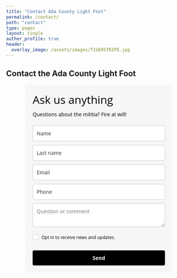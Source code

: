 ```yaml
---
title: "Contact Ada County Light Foot"
permalink: /contact/
path: "contact"
type: pages
layout: single
author_profile: true
header:
  overlay_image: /assets/images/TIGERSTRIPE.jpg
---
```


## Contact the Ada County Light Foot

<style type="text/css">
  @import url(https://assets.mlcdn.com/fonts.css?version=1699264);
</style>
<style type="text/css">
  .ml-form-embedSubmitLoad{display:inline-block;width:20px;height:20px}.g-recaptcha{transform:scale(1);-webkit-transform:scale(1);transform-origin:0 0;-webkit-transform-origin:0 0}.sr-only{position:absolute;width:1px;height:1px;padding:0;margin:-1px;overflow:hidden;clip:rect(0,0,0,0);border:0}.ml-form-embedSubmitLoad:after{content:" ";display:block;width:11px;height:11px;margin:1px;border-radius:50%;border:4px solid #fff;border-color:#fff #fff #fff transparent;animation:ml-form-embedSubmitLoad 1.2s linear infinite}@keyframes ml-form-embedSubmitLoad{0%{transform:rotate(0)}100%{transform:rotate(360deg)}}#mlb2-5666113.ml-form-embedContainer{box-sizing:border-box;display:table;margin:0 auto;position:static;width:100%!important}#mlb2-5666113.ml-form-embedContainer button,#mlb2-5666113.ml-form-embedContainer h4,#mlb2-5666113.ml-form-embedContainer p,#mlb2-5666113.ml-form-embedContainer span{text-transform:none!important;letter-spacing:normal!important}#mlb2-5666113.ml-form-embedContainer .ml-form-embedWrapper{background-color:#f6f6f6;border-width:0;border-color:transparent;border-radius:4px;border-style:solid;box-sizing:border-box;display:inline-block!important;margin:0;padding:0;position:relative}#mlb2-5666113.ml-form-embedContainer .ml-form-embedWrapper.embedDefault,#mlb2-5666113.ml-form-embedContainer .ml-form-embedWrapper.embedPopup{width:400px}#mlb2-5666113.ml-form-embedContainer .ml-form-embedWrapper.embedForm{max-width:400px;width:100%}#mlb2-5666113.ml-form-embedContainer .ml-form-align-left{text-align:left}#mlb2-5666113.ml-form-embedContainer .ml-form-align-center{text-align:center}#mlb2-5666113.ml-form-embedContainer .ml-form-align-default{display:table-cell!important;vertical-align:middle!important;text-align:center!important}#mlb2-5666113.ml-form-embedContainer .ml-form-align-right{text-align:right}#mlb2-5666113.ml-form-embedContainer .ml-form-embedWrapper .ml-form-embedHeader img{border-top-left-radius:4px;border-top-right-radius:4px;height:auto;margin:0 auto!important;max-width:100%;width:undefinedpx}#mlb2-5666113.ml-form-embedContainer .ml-form-embedWrapper .ml-form-embedBody,#mlb2-5666113.ml-form-embedContainer .ml-form-embedWrapper .ml-form-successBody{padding:20px 20px 0 20px}#mlb2-5666113.ml-form-embedContainer .ml-form-embedWrapper .ml-form-embedBody.ml-form-embedBodyHorizontal{padding-bottom:0}#mlb2-5666113.ml-form-embedContainer .ml-form-embedWrapper .ml-form-embedBody .ml-form-embedContent,#mlb2-5666113.ml-form-embedContainer .ml-form-embedWrapper .ml-form-successBody .ml-form-successContent{text-align:left;margin:0 0 20px 0}#mlb2-5666113.ml-form-embedContainer .ml-form-embedWrapper .ml-form-embedBody .ml-form-embedContent h4,#mlb2-5666113.ml-form-embedContainer .ml-form-embedWrapper .ml-form-successBody .ml-form-successContent h4{color:#000;font-family:'Open Sans',Arial,Helvetica,sans-serif;font-size:30px;font-weight:400;margin:0 0 10px 0;text-align:left;word-break:break-word}#mlb2-5666113.ml-form-embedContainer .ml-form-embedWrapper .ml-form-embedBody .ml-form-embedContent p,#mlb2-5666113.ml-form-embedContainer .ml-form-embedWrapper .ml-form-successBody .ml-form-successContent p{color:#000;font-family:'Open Sans',Arial,Helvetica,sans-serif;font-size:14px;font-weight:400;line-height:20px;margin:0 0 10px 0;text-align:left}#mlb2-5666113.ml-form-embedContainer .ml-form-embedWrapper .ml-form-embedBody .ml-form-embedContent ol,#mlb2-5666113.ml-form-embedContainer .ml-form-embedWrapper .ml-form-embedBody .ml-form-embedContent ul,#mlb2-5666113.ml-form-embedContainer .ml-form-embedWrapper .ml-form-successBody .ml-form-successContent ol,#mlb2-5666113.ml-form-embedContainer .ml-form-embedWrapper .ml-form-successBody .ml-form-successContent ul{color:#000;font-family:'Open Sans',Arial,Helvetica,sans-serif;font-size:14px}#mlb2-5666113.ml-form-embedContainer .ml-form-embedWrapper .ml-form-embedBody .ml-form-embedContent ol ol,#mlb2-5666113.ml-form-embedContainer .ml-form-embedWrapper .ml-form-successBody .ml-form-successContent ol ol{list-style-type:lower-alpha}#mlb2-5666113.ml-form-embedContainer .ml-form-embedWrapper .ml-form-embedBody .ml-form-embedContent ol ol ol,#mlb2-5666113.ml-form-embedContainer .ml-form-embedWrapper .ml-form-successBody .ml-form-successContent ol ol ol{list-style-type:lower-roman}#mlb2-5666113.ml-form-embedContainer .ml-form-embedWrapper .ml-form-embedBody .ml-form-embedContent p a,#mlb2-5666113.ml-form-embedContainer .ml-form-embedWrapper .ml-form-successBody .ml-form-successContent p a{color:#000;text-decoration:underline}#mlb2-5666113.ml-form-embedContainer .ml-form-embedWrapper .ml-block-form .ml-field-group{text-align:left!important}#mlb2-5666113.ml-form-embedContainer .ml-form-embedWrapper .ml-block-form .ml-field-group label{margin-bottom:5px;color:#333;font-size:14px;font-family:'Open Sans',Arial,Helvetica,sans-serif;font-weight:700;font-style:normal;text-decoration:none;display:inline-block;line-height:20px}#mlb2-5666113.ml-form-embedContainer .ml-form-embedWrapper .ml-form-embedBody .ml-form-embedContent p:last-child,#mlb2-5666113.ml-form-embedContainer .ml-form-embedWrapper .ml-form-successBody .ml-form-successContent p:last-child{margin:0}#mlb2-5666113.ml-form-embedContainer .ml-form-embedWrapper .ml-form-embedBody form{margin:0;width:100%}#mlb2-5666113.ml-form-embedContainer .ml-form-embedWrapper .ml-form-embedBody .ml-form-checkboxRow,#mlb2-5666113.ml-form-embedContainer .ml-form-embedWrapper .ml-form-embedBody .ml-form-formContent{margin:0 0 20px 0;width:100%}#mlb2-5666113.ml-form-embedContainer .ml-form-embedWrapper .ml-form-embedBody .ml-form-checkboxRow{float:left}#mlb2-5666113.ml-form-embedContainer .ml-form-embedWrapper .ml-form-embedBody .ml-form-formContent.horozintalForm{margin:0;padding:0 0 20px 0;width:100%;height:auto;float:left}#mlb2-5666113.ml-form-embedContainer .ml-form-embedWrapper .ml-form-embedBody .ml-form-fieldRow{margin:0 0 10px 0;width:100%}#mlb2-5666113.ml-form-embedContainer .ml-form-embedWrapper .ml-form-embedBody .ml-form-fieldRow.ml-last-item{margin:0}#mlb2-5666113.ml-form-embedContainer .ml-form-embedWrapper .ml-form-embedBody .ml-form-fieldRow.ml-formfieldHorizintal{margin:0}#mlb2-5666113.ml-form-embedContainer .ml-form-embedWrapper .ml-form-embedBody .ml-form-fieldRow input{background-color:#fff!important;color:#333!important;border-color:#ccc;border-radius:4px!important;border-style:solid!important;border-width:1px!important;font-family:'Open Sans',Arial,Helvetica,sans-serif;font-size:14px!important;height:auto;line-height:21px!important;margin-bottom:0;margin-top:0;margin-left:0;margin-right:0;padding:10px 10px!important;width:100%!important;box-sizing:border-box!important;max-width:100%!important}#mlb2-5666113.ml-form-embedContainer .ml-form-embedWrapper .ml-form-embedBody .ml-form-fieldRow input::-webkit-input-placeholder,#mlb2-5666113.ml-form-embedContainer .ml-form-embedWrapper .ml-form-embedBody .ml-form-horizontalRow input::-webkit-input-placeholder{color:#333}#mlb2-5666113.ml-form-embedContainer .ml-form-embedWrapper .ml-form-embedBody .ml-form-fieldRow input::-moz-placeholder,#mlb2-5666113.ml-form-embedContainer .ml-form-embedWrapper .ml-form-embedBody .ml-form-horizontalRow input::-moz-placeholder{color:#333}#mlb2-5666113.ml-form-embedContainer .ml-form-embedWrapper .ml-form-embedBody .ml-form-fieldRow input:-ms-input-placeholder,#mlb2-5666113.ml-form-embedContainer .ml-form-embedWrapper .ml-form-embedBody .ml-form-horizontalRow input:-ms-input-placeholder{color:#333}#mlb2-5666113.ml-form-embedContainer .ml-form-embedWrapper .ml-form-embedBody .ml-form-fieldRow input:-moz-placeholder,#mlb2-5666113.ml-form-embedContainer .ml-form-embedWrapper .ml-form-embedBody .ml-form-horizontalRow input:-moz-placeholder{color:#333}#mlb2-5666113.ml-form-embedContainer .ml-form-embedWrapper .ml-form-embedBody .ml-form-fieldRow textarea,#mlb2-5666113.ml-form-embedContainer .ml-form-embedWrapper .ml-form-embedBody .ml-form-horizontalRow textarea{background-color:#fff!important;color:#333!important;border-color:#ccc;border-radius:4px!important;border-style:solid!important;border-width:1px!important;font-family:'Open Sans',Arial,Helvetica,sans-serif;font-size:14px!important;height:auto;line-height:21px!important;margin-bottom:0;margin-top:0;padding:10px 10px!important;width:100%!important;box-sizing:border-box!important;max-width:100%!important}#mlb2-5666113.ml-form-embedContainer .ml-form-embedWrapper .ml-form-embedBody .ml-form-checkboxRow .label-description::before,#mlb2-5666113.ml-form-embedContainer .ml-form-embedWrapper .ml-form-embedBody .ml-form-embedPermissions .ml-form-embedPermissionsOptionsCheckbox .label-description::before,#mlb2-5666113.ml-form-embedContainer .ml-form-embedWrapper .ml-form-embedBody .ml-form-fieldRow .custom-checkbox .custom-control-label::before,#mlb2-5666113.ml-form-embedContainer .ml-form-embedWrapper .ml-form-embedBody .ml-form-fieldRow .custom-radio .custom-control-label::before,#mlb2-5666113.ml-form-embedContainer .ml-form-embedWrapper .ml-form-embedBody .ml-form-horizontalRow .custom-checkbox .custom-control-label::before,#mlb2-5666113.ml-form-embedContainer .ml-form-embedWrapper .ml-form-embedBody .ml-form-horizontalRow .custom-radio .custom-control-label::before,#mlb2-5666113.ml-form-embedContainer .ml-form-embedWrapper .ml-form-embedBody .ml-form-interestGroupsRow .ml-form-interestGroupsRowCheckbox .label-description::before{border-color:#ccc!important;background-color:#fff!important}#mlb2-5666113.ml-form-embedContainer .ml-form-embedWrapper .ml-form-embedBody .ml-form-fieldRow input.custom-control-input[type=checkbox]{box-sizing:border-box;padding:0;position:absolute;z-index:-1;opacity:0;margin-top:5px;margin-left:-1.5rem;overflow:visible}#mlb2-5666113.ml-form-embedContainer .ml-form-embedWrapper .ml-form-embedBody .ml-form-checkboxRow .label-description::before,#mlb2-5666113.ml-form-embedContainer .ml-form-embedWrapper .ml-form-embedBody .ml-form-embedPermissions .ml-form-embedPermissionsOptionsCheckbox .label-description::before,#mlb2-5666113.ml-form-embedContainer .ml-form-embedWrapper .ml-form-embedBody .ml-form-fieldRow .custom-checkbox .custom-control-label::before,#mlb2-5666113.ml-form-embedContainer .ml-form-embedWrapper .ml-form-embedBody .ml-form-horizontalRow .custom-checkbox .custom-control-label::before,#mlb2-5666113.ml-form-embedContainer .ml-form-embedWrapper .ml-form-embedBody .ml-form-interestGroupsRow .ml-form-interestGroupsRowCheckbox .label-description::before{border-radius:4px!important}#mlb2-5666113.ml-form-embedContainer .ml-form-embedWrapper .ml-form-embedBody .ml-form-checkboxRow input[type=checkbox]:checked~.label-description::after,#mlb2-5666113.ml-form-embedContainer .ml-form-embedWrapper .ml-form-embedBody .ml-form-embedPermissions .ml-form-embedPermissionsOptionsCheckbox input[type=checkbox]:checked~.label-description::after,#mlb2-5666113.ml-form-embedContainer .ml-form-embedWrapper .ml-form-embedBody .ml-form-fieldRow .custom-checkbox .custom-control-input:checked~.custom-control-label::after,#mlb2-5666113.ml-form-embedContainer .ml-form-embedWrapper .ml-form-embedBody .ml-form-horizontalRow .custom-checkbox .custom-control-input:checked~.custom-control-label::after,#mlb2-5666113.ml-form-embedContainer .ml-form-embedWrapper .ml-form-embedBody .ml-form-interestGroupsRow .ml-form-interestGroupsRowCheckbox input[type=checkbox]:checked~.label-description::after{background-image:url("data:image/svg+xml,%3csvg xmlns='http://www.w3.org/2000/svg' viewBox='0 0 8 8'%3e%3cpath fill='%23fff' d='M6.564.75l-3.59 3.612-1.538-1.55L0 4.26 2.974 7.25 8 2.193z'/%3e%3c/svg%3e")}#mlb2-5666113.ml-form-embedContainer .ml-form-embedWrapper .ml-form-embedBody .ml-form-fieldRow .custom-radio .custom-control-input:checked~.custom-control-label::after{background-image:url("data:image/svg+xml,%3csvg xmlns='http://www.w3.org/2000/svg' viewBox='-4 -4 8 8'%3e%3ccircle r='3' fill='%23fff'/%3e%3c/svg%3e")}#mlb2-5666113.ml-form-embedContainer .ml-form-embedWrapper .ml-form-embedBody .ml-form-checkboxRow input[type=checkbox]:checked~.label-description::before,#mlb2-5666113.ml-form-embedContainer .ml-form-embedWrapper .ml-form-embedBody .ml-form-embedPermissions .ml-form-embedPermissionsOptionsCheckbox input[type=checkbox]:checked~.label-description::before,#mlb2-5666113.ml-form-embedContainer .ml-form-embedWrapper .ml-form-embedBody .ml-form-fieldRow .custom-checkbox .custom-control-input:checked~.custom-control-label::before,#mlb2-5666113.ml-form-embedContainer .ml-form-embedWrapper .ml-form-embedBody .ml-form-fieldRow .custom-radio .custom-control-input:checked~.custom-control-label::before,#mlb2-5666113.ml-form-embedContainer .ml-form-embedWrapper .ml-form-embedBody .ml-form-horizontalRow .custom-checkbox .custom-control-input:checked~.custom-control-label::before,#mlb2-5666113.ml-form-embedContainer .ml-form-embedWrapper .ml-form-embedBody .ml-form-horizontalRow .custom-radio .custom-control-input:checked~.custom-control-label::before,#mlb2-5666113.ml-form-embedContainer .ml-form-embedWrapper .ml-form-embedBody .ml-form-interestGroupsRow .ml-form-interestGroupsRowCheckbox input[type=checkbox]:checked~.label-description::before{border-color:#000!important;background-color:#000!important}#mlb2-5666113.ml-form-embedContainer .ml-form-embedWrapper .ml-form-embedBody .ml-form-fieldRow .custom-checkbox .custom-control-label::after,#mlb2-5666113.ml-form-embedContainer .ml-form-embedWrapper .ml-form-embedBody .ml-form-fieldRow .custom-checkbox .custom-control-label::before,#mlb2-5666113.ml-form-embedContainer .ml-form-embedWrapper .ml-form-embedBody .ml-form-fieldRow .custom-radio .custom-control-label::after,#mlb2-5666113.ml-form-embedContainer .ml-form-embedWrapper .ml-form-embedBody .ml-form-fieldRow .custom-radio .custom-control-label::before,#mlb2-5666113.ml-form-embedContainer .ml-form-embedWrapper .ml-form-embedBody .ml-form-horizontalRow .custom-checkbox .custom-control-label::after,#mlb2-5666113.ml-form-embedContainer .ml-form-embedWrapper .ml-form-embedBody .ml-form-horizontalRow .custom-checkbox .custom-control-label::before,#mlb2-5666113.ml-form-embedContainer .ml-form-embedWrapper .ml-form-embedBody .ml-form-horizontalRow .custom-radio .custom-control-label::after,#mlb2-5666113.ml-form-embedContainer .ml-form-embedWrapper .ml-form-embedBody .ml-form-horizontalRow .custom-radio .custom-control-label::before{top:2px;box-sizing:border-box}#mlb2-5666113.ml-form-embedContainer .ml-form-embedWrapper .ml-form-embedBody .ml-form-checkboxRow .label-description::after,#mlb2-5666113.ml-form-embedContainer .ml-form-embedWrapper .ml-form-embedBody .ml-form-checkboxRow .label-description::before,#mlb2-5666113.ml-form-embedContainer .ml-form-embedWrapper .ml-form-embedBody .ml-form-embedPermissions .ml-form-embedPermissionsOptionsCheckbox .label-description::after,#mlb2-5666113.ml-form-embedContainer .ml-form-embedWrapper .ml-form-embedBody .ml-form-embedPermissions .ml-form-embedPermissionsOptionsCheckbox .label-description::before{top:0!important;box-sizing:border-box!important}#mlb2-5666113.ml-form-embedContainer .ml-form-embedWrapper .ml-form-embedBody .ml-form-checkboxRow .label-description::after,#mlb2-5666113.ml-form-embedContainer .ml-form-embedWrapper .ml-form-embedBody .ml-form-checkboxRow .label-description::before{top:0!important;box-sizing:border-box!important}#mlb2-5666113.ml-form-embedContainer .ml-form-embedWrapper .ml-form-embedBody .ml-form-interestGroupsRow .ml-form-interestGroupsRowCheckbox .label-description::after{top:0!important;box-sizing:border-box!important;position:absolute;left:-1.5rem;display:block;width:1rem;height:1rem;content:""}#mlb2-5666113.ml-form-embedContainer .ml-form-embedWrapper .ml-form-embedBody .ml-form-interestGroupsRow .ml-form-interestGroupsRowCheckbox .label-description::before{top:0!important;box-sizing:border-box!important}#mlb2-5666113.ml-form-embedContainer .ml-form-embedWrapper .ml-form-embedBody .custom-control-label::before{position:absolute;top:4px;left:-1.5rem;display:block;width:16px;height:16px;pointer-events:none;content:"";background-color:#fff;border:#adb5bd solid 1px;border-radius:50%}#mlb2-5666113.ml-form-embedContainer .ml-form-embedWrapper .ml-form-embedBody .custom-control-label::after{position:absolute;top:2px!important;left:-1.5rem;display:block;width:1rem;height:1rem;content:""}#mlb2-5666113.ml-form-embedContainer .ml-form-embedWrapper .ml-form-embedBody .ml-form-checkboxRow .label-description::before,#mlb2-5666113.ml-form-embedContainer .ml-form-embedWrapper .ml-form-embedBody .ml-form-embedPermissions .ml-form-embedPermissionsOptionsCheckbox .label-description::before,#mlb2-5666113.ml-form-embedContainer .ml-form-embedWrapper .ml-form-embedBody .ml-form-interestGroupsRow .ml-form-interestGroupsRowCheckbox .label-description::before{position:absolute;top:4px;left:-1.5rem;display:block;width:16px;height:16px;pointer-events:none;content:"";background-color:#fff;border:#adb5bd solid 1px;border-radius:50%}#mlb2-5666113.ml-form-embedContainer .ml-form-embedWrapper .ml-form-embedBody .ml-form-embedPermissions .ml-form-embedPermissionsOptionsCheckbox .label-description::after{position:absolute;top:0!important;left:-1.5rem;display:block;width:1rem;height:1rem;content:""}#mlb2-5666113.ml-form-embedContainer .ml-form-embedWrapper .ml-form-embedBody .ml-form-checkboxRow .label-description::after{position:absolute;top:0!important;left:-1.5rem;display:block;width:1rem;height:1rem;content:""}#mlb2-5666113.ml-form-embedContainer .ml-form-embedWrapper .ml-form-embedBody .custom-radio .custom-control-label::after{background:no-repeat 50%/50% 50%}#mlb2-5666113.ml-form-embedContainer .ml-form-embedWrapper .ml-form-embedBody .custom-checkbox .custom-control-label::after,#mlb2-5666113.ml-form-embedContainer .ml-form-embedWrapper .ml-form-embedBody .ml-form-checkboxRow .label-description::after,#mlb2-5666113.ml-form-embedContainer .ml-form-embedWrapper .ml-form-embedBody .ml-form-embedPermissions .ml-form-embedPermissionsOptionsCheckbox .label-description::after,#mlb2-5666113.ml-form-embedContainer .ml-form-embedWrapper .ml-form-embedBody .ml-form-interestGroupsRow .ml-form-interestGroupsRowCheckbox .label-description::after{background:no-repeat 50%/50% 50%}#mlb2-5666113.ml-form-embedContainer .ml-form-embedWrapper .ml-form-embedBody .ml-form-fieldRow .custom-control,#mlb2-5666113.ml-form-embedContainer .ml-form-embedWrapper .ml-form-embedBody .ml-form-horizontalRow .custom-control{position:relative;display:block;min-height:1.5rem;padding-left:1.5rem}#mlb2-5666113.ml-form-embedContainer .ml-form-embedWrapper .ml-form-embedBody .ml-form-fieldRow .custom-checkbox .custom-control-input,#mlb2-5666113.ml-form-embedContainer .ml-form-embedWrapper .ml-form-embedBody .ml-form-fieldRow .custom-radio .custom-control-input,#mlb2-5666113.ml-form-embedContainer .ml-form-embedWrapper .ml-form-embedBody .ml-form-horizontalRow .custom-checkbox .custom-control-input,#mlb2-5666113.ml-form-embedContainer .ml-form-embedWrapper .ml-form-embedBody .ml-form-horizontalRow .custom-radio .custom-control-input{position:absolute;z-index:-1;opacity:0;box-sizing:border-box;padding:0}#mlb2-5666113.ml-form-embedContainer .ml-form-embedWrapper .ml-form-embedBody .ml-form-fieldRow .custom-checkbox .custom-control-label,#mlb2-5666113.ml-form-embedContainer .ml-form-embedWrapper .ml-form-embedBody .ml-form-fieldRow .custom-radio .custom-control-label,#mlb2-5666113.ml-form-embedContainer .ml-form-embedWrapper .ml-form-embedBody .ml-form-horizontalRow .custom-checkbox .custom-control-label,#mlb2-5666113.ml-form-embedContainer .ml-form-embedWrapper .ml-form-embedBody .ml-form-horizontalRow .custom-radio .custom-control-label{color:#000;font-size:12px!important;font-family:'Open Sans',Arial,Helvetica,sans-serif;line-height:22px;margin-bottom:0;position:relative;vertical-align:top;font-style:normal;font-weight:700}#mlb2-5666113.ml-form-embedContainer .ml-form-embedWrapper .ml-form-embedBody .ml-form-fieldRow .custom-select,#mlb2-5666113.ml-form-embedContainer .ml-form-embedWrapper .ml-form-embedBody .ml-form-horizontalRow .custom-select{background-color:#fff!important;color:#333!important;border-color:#ccc;border-radius:4px!important;border-style:solid!important;border-width:1px!important;font-family:'Open Sans',Arial,Helvetica,sans-serif;font-size:14px!important;line-height:20px!important;margin-bottom:0;margin-top:0;padding:10px 28px 10px 12px!important;width:100%!important;box-sizing:border-box!important;max-width:100%!important;height:auto;display:inline-block;vertical-align:middle;background:url(https://assets.mlcdn.com/ml/images/default/dropdown.svg) no-repeat right .75rem center/8px 10px;-webkit-appearance:none;-moz-appearance:none;appearance:none}#mlb2-5666113.ml-form-embedContainer .ml-form-embedWrapper .ml-form-embedBody .ml-form-horizontalRow{height:auto;width:100%;float:left}.ml-form-formContent.horozintalForm .ml-form-horizontalRow .ml-input-horizontal{width:70%;float:left}.ml-form-formContent.horozintalForm .ml-form-horizontalRow .ml-button-horizontal{width:30%;float:left}.ml-form-formContent.horozintalForm .ml-form-horizontalRow .ml-button-horizontal.labelsOn{padding-top:25px}.ml-form-formContent.horozintalForm .ml-form-horizontalRow .horizontal-fields{box-sizing:border-box;float:left;padding-right:10px}#mlb2-5666113.ml-form-embedContainer .ml-form-embedWrapper .ml-form-embedBody .ml-form-horizontalRow input{background-color:#fff;color:#333;border-color:#ccc;border-radius:4px;border-style:solid;border-width:1px;font-family:'Open Sans',Arial,Helvetica,sans-serif;font-size:14px;line-height:20px;margin-bottom:0;margin-top:0;padding:10px 10px;width:100%;box-sizing:border-box;overflow-y:initial}#mlb2-5666113.ml-form-embedContainer .ml-form-embedWrapper .ml-form-embedBody .ml-form-horizontalRow button{background-color:#000!important;border-color:#000;border-style:solid;border-width:1px;border-radius:4px;box-shadow:none;color:#fff!important;cursor:pointer;font-family:'Open Sans',Arial,Helvetica,sans-serif;font-size:14px!important;font-weight:700;line-height:20px;margin:0!important;padding:10px!important;width:100%;height:auto}#mlb2-5666113.ml-form-embedContainer .ml-form-embedWrapper .ml-form-embedBody .ml-form-horizontalRow button:hover{background-color:#333!important;border-color:#333!important}#mlb2-5666113.ml-form-embedContainer .ml-form-embedWrapper .ml-form-embedBody .ml-form-checkboxRow input[type=checkbox]{box-sizing:border-box;padding:0;position:absolute;z-index:-1;opacity:0;margin-top:5px;margin-left:-1.5rem;overflow:visible}#mlb2-5666113.ml-form-embedContainer .ml-form-embedWrapper .ml-form-embedBody .ml-form-checkboxRow .label-description{color:#000;display:block;font-family:'Open Sans',Arial,Helvetica,sans-serif;font-size:12px;text-align:left;margin-bottom:0;position:relative;vertical-align:top}#mlb2-5666113.ml-form-embedContainer .ml-form-embedWrapper .ml-form-embedBody .ml-form-checkboxRow label{font-weight:400;margin:0;padding:0;position:relative;display:block;min-height:24px;padding-left:24px}#mlb2-5666113.ml-form-embedContainer .ml-form-embedWrapper .ml-form-embedBody .ml-form-checkboxRow label a{color:#000;text-decoration:underline}#mlb2-5666113.ml-form-embedContainer .ml-form-embedWrapper .ml-form-embedBody .ml-form-checkboxRow label p{color:#000!important;font-family:'Open Sans',Arial,Helvetica,sans-serif!important;font-size:12px!important;font-weight:400!important;line-height:18px!important;padding:0!important;margin:0 5px 0 0!important}#mlb2-5666113.ml-form-embedContainer .ml-form-embedWrapper .ml-form-embedBody .ml-form-checkboxRow label p:last-child{margin:0}#mlb2-5666113.ml-form-embedContainer .ml-form-embedWrapper .ml-form-embedBody .ml-form-embedSubmit{margin:0 0 20px 0;float:left;width:100%}#mlb2-5666113.ml-form-embedContainer .ml-form-embedWrapper .ml-form-embedBody .ml-form-embedSubmit button{background-color:#000!important;border:none!important;border-radius:4px!important;box-shadow:none!important;color:#fff!important;cursor:pointer;font-family:'Open Sans',Arial,Helvetica,sans-serif!important;font-size:14px!important;font-weight:700!important;line-height:21px!important;height:auto;padding:10px!important;width:100%!important;box-sizing:border-box!important}#mlb2-5666113.ml-form-embedContainer .ml-form-embedWrapper .ml-form-embedBody .ml-form-embedSubmit button.loading{display:none}#mlb2-5666113.ml-form-embedContainer .ml-form-embedWrapper .ml-form-embedBody .ml-form-embedSubmit button:hover{background-color:#333!important}.ml-subscribe-close{width:30px;height:30px;background:url(https://assets.mlcdn.com/ml/images/default/modal_close.png) no-repeat;background-size:30px;cursor:pointer;margin-top:-10px;margin-right:-10px;position:absolute;top:0;right:0}.ml-error input,.ml-error select,.ml-error textarea{border-color:red!important}.ml-error .custom-checkbox-radio-list{border:1px solid red!important;border-radius:4px;padding:10px}.ml-error .label-description,.ml-error .label-description p,.ml-error .label-description p a,.ml-error label:first-child{color:red!important}#mlb2-5666113.ml-form-embedContainer .ml-form-embedWrapper .ml-form-embedBody .ml-form-checkboxRow.ml-error .label-description p,#mlb2-5666113.ml-form-embedContainer .ml-form-embedWrapper .ml-form-embedBody .ml-form-checkboxRow.ml-error .label-description p:first-letter{color:red!important}@media only screen and (max-width:400px){.ml-form-embedWrapper.embedDefault,.ml-form-embedWrapper.embedPopup{width:100%!important}.ml-form-formContent.horozintalForm{float:left!important}.ml-form-formContent.horozintalForm .ml-form-horizontalRow{height:auto!important;width:100%!important;float:left!important}.ml-form-formContent.horozintalForm .ml-form-horizontalRow .ml-input-horizontal{width:100%!important}.ml-form-formContent.horozintalForm .ml-form-horizontalRow .ml-input-horizontal>div{padding-right:0!important;padding-bottom:10px}.ml-form-formContent.horozintalForm .ml-button-horizontal{width:100%!important}.ml-form-formContent.horozintalForm .ml-button-horizontal.labelsOn{padding-top:0!important}}
</style>
<div id="mlb2-5666113" class="ml-form-embedContainer ml-subscribe-form ml-subscribe-form-5666113">
  <div class="ml-form-align-center">
    <div class="ml-form-embedWrapper embedForm">
      <div class="ml-form-embedBody ml-form-embedBodyDefault row-form">
        <div class="ml-form-embedContent" style="">
          <h4>Ask us anything</h4>
          <p>Questions about the militia? Fire at will!</p>
        </div>
        <form class="ml-block-form" action="https://static.mailerlite.com/webforms/submit/p3m3m9" data-code="p3m3m9" method="post" target="_blank">
          <div class="ml-form-formContent">
            <div class="ml-form-fieldRow">
              <div class="ml-field-group ml-field-name">
                <input aria-label="name" type="text" class="form-control" data-inputmask="" name="fields[name]" placeholder="Name" autocomplete="given-name">
              </div>
            </div>
            <div class="ml-form-fieldRow">
              <div class="ml-field-group ml-field-last_name">
                <input aria-label="last_name" type="text" class="form-control" data-inputmask="" name="fields[last_name]" placeholder="Last name" autocomplete="family-name">
              </div>
            </div>
            <div class="ml-form-fieldRow">
              <div class="ml-field-group ml-field-email ml-validate-email ml-validate-required">
                <input aria-label="email" aria-required="true" type="email" class="form-control" data-inputmask="" name="fields[email]" placeholder="Email" autocomplete="email">
              </div>
            </div>
            <div class="ml-form-fieldRow">
              <div class="ml-field-group ml-field-phone ml-validate-required">
                <input aria-label="phone" aria-required="true" type="text" class="form-control" data-inputmask="" name="fields[phone]" placeholder="Phone" autocomplete="">
              </div>
            </div>
            <div class="ml-form-fieldRow ml-last-item">
              <div class="ml-field-group ml-field-interest ml-validate-required">
                <textarea class="form-control" name="fields[interest]" aria-label="interest" aria-required="true" maxlength="255" placeholder="Question or comment"></textarea>
              </div>
            </div>
          </div>
          <div class="ml-form-checkboxRow ml-validate-required">
            <label class="checkbox"> <input type="checkbox"> <div class="label-description"> <p>Opt in to receive news and updates.</p> </div> </label>
          </div>
          <input type="hidden" name="ml-submit" value="1">
          <div class="ml-form-embedSubmit">
            <button type="submit" class="primary">Send</button>
            <button disabled="disabled" style="display:none" type="button" class="loading"> <div class="ml-form-embedSubmitLoad"></div> <span class="sr-only">Loading...</span> </button>
          </div>
          <input type="hidden" name="anticsrf" value="true">
        </form>
      </div>
      <div class="ml-form-successBody row-success" style="display:none">
        <div class="ml-form-successContent">
          <h4>Thank you!</h4>
          <p>You have successfully joined our subscriber list.</p>
        </div>
      </div>
    </div>
  </div>
</div>
<script>
  function ml_webform_success_5666113(){var r=ml_jQuery||jQuery;r(".ml-subscribe-form-5666113 .row-success").show(),r(".ml-subscribe-form-5666113 .row-form").hide()}
</script>
<img src="https://track.mailerlite.com/webforms/o/5666113/p3m3m9?v1699522253" width="1" height="1" style="max-width:1px;max-height:1px;visibility:hidden;padding:0;margin:0;display:block" alt="." border="0">
<script src="https://static.mailerlite.com/js/w/webforms.min.js?vd4de52e171e8eb9c47c0c20caf367ddf" type="text/javascript"></script>